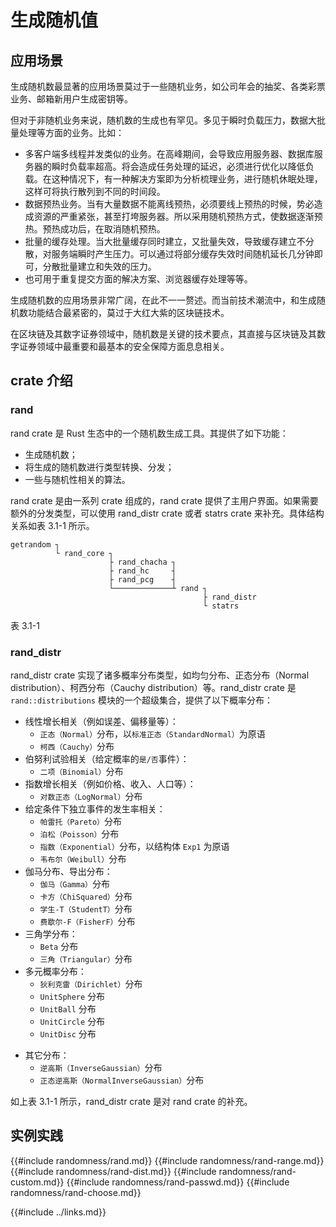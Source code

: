 # 生成随机值

## 应用场景

生成随机数最显著的应用场景莫过于一些随机业务，如公司年会的抽奖、各类彩票业务、邮箱新用户生成密钥等。

但对于非随机业务来说，随机数的生成也有罕见。多见于瞬时负载压力，数据大批量处理等方面的业务。比如：

- 多客户端多线程并发类似的业务。在高峰期间，会导致应用服务器、数据库服务器的瞬时负载率超高。将会造成任务处理的延迟，必须进行优化以降低负载。在这种情况下，有一种解决方案即为分析梳理业务，进行随机休眠处理，这样可将执行散列到不同的时间段。
- 数据预热业务。当有大量数据不能离线预热，必须要线上预热的时候，势必造成资源的严重紧张，甚至打垮服务器。所以采用随机预热方式，使数据逐渐预热。预热成功后，在取消随机预热。
- 批量的缓存处理。当大批量缓存同时建立，又批量失效，导致缓存建立不分散，对服务端瞬时产生压力。可以通过将部分缓存失效时间随机延长几分钟即可，分散批量建立和失效的压力。
- 也可用于重复提交方面的解决方案、浏览器缓存处理等等。

生成随机数的应用场景非常广阔，在此不一一赘述。而当前技术潮流中，和生成随机数功能结合最紧密的，莫过于大红大紫的区块链技术。

在区块链及其数字证券领域中，随机数是关键的技术要点，其直接与区块链及其数字证券领域中最重要和最基本的安全保障方面息息相关。

## crate 介绍

### rand

rand crate 是 Rust 生态中的一个随机数生成工具。其提供了如下功能：

- 生成随机数；
- 将生成的随机数进行类型转换、分发；
- 一些与随机性相关的算法。

rand crate 是由一系列 crate 组成的，rand crate 提供了主用户界面。如果需要额外的分发类型，可以使用 rand_distr crate 或者 statrs crate 来补充。具体结构关系如表 3.1-1 所示。

```
getrandom ┐
          └ rand_core ┐
                      ├ rand_chacha ┐
                      ├ rand_hc     ┤
                      ├ rand_pcg    ┤
                      └─────────────┴ rand ┐
                                           ├ rand_distr
                                           └ statrs
```

表 3.1-1

### rand_distr

rand_distr crate 实现了诸多概率分布类型，如均匀分布、正态分布（Normal distribution）、柯西分布（Cauchy distribution）等。rand_distr crate 是 `rand::distributions` 模块的一个超级集合，提供了以下概率分布：

- 线性增长相关（例如误差、偏移量等）：
  - `正态（Normal）`分布，以`标准正态（StandardNormal）`为原语
  - `柯西（Cauchy）`分布
- 伯努利试验相关（给定概率的`是/否`事件）：
  - `二项（Binomial）`分布
- 指数增长相关（例如价格、收入、人口等）：
  - `对数正态（LogNormal）`分布
- 给定条件下独立事件的发生率相关：
  - `帕雷托（Pareto）`分布
  - `泊松（Poisson）`分布
  - `指数（Exponential）`分布，以结构体 `Exp1` 为原语
  - `韦布尔（Weibull）`分布
- 伽马分布、导出分布：
  - `伽马（Gamma）`分布
  - `卡方（ChiSquared）`分布
  - `学生-T（StudentT）`分布
  - `费歇尔-F（FisherF）`分布
- 三角学分布：
  - `Beta` 分布
  - `三角（Triangular）`分布
- 多元概率分布：
  - `狄利克雷（Dirichlet）`分布
  - `UnitSphere` 分布
  - `UnitBall` 分布
  - `UnitCircle` 分布
  - `UnitDisc` 分布
<!-- - 基于权重的指数样本：
  - `基于权重的别名指数（WeightedAliasIndex）`分布 -->
- 其它分布：
  - `逆高斯（InverseGaussian）`分布
  - `正态逆高斯（NormalInverseGaussian）`分布

如上表 3.1-1 所示，rand_distr crate 是对 rand crate 的补充。

## 实例实践

{{#include randomness/rand.md}}
{{#include randomness/rand-range.md}}
{{#include randomness/rand-dist.md}}
{{#include randomness/rand-custom.md}}
{{#include randomness/rand-passwd.md}}
{{#include randomness/rand-choose.md}}

{{#include ../links.md}}
